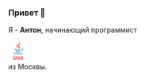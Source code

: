 ### Привет 👋

Я - **Антон**, начинающий программист 
<div>  <img src="https://github.com/devicons/devicon/blob/master/icons/java/java-original-wordmark.svg" title="Java" alt="Java" width="40" height="40"/>&nbsp;
</div>
из Москвы. 


